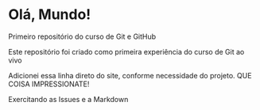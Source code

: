 # Olá, Mundo!
 Primeiro repositório do curso de Git e GitHub

Este repositório foi criado como primeira experiência do curso de Git ao vivo

Adicionei essa linha direto do site, conforme necessidade do projeto. QUE COISA IMPRESSIONATE!

Exercitando as Issues e a Markdown
